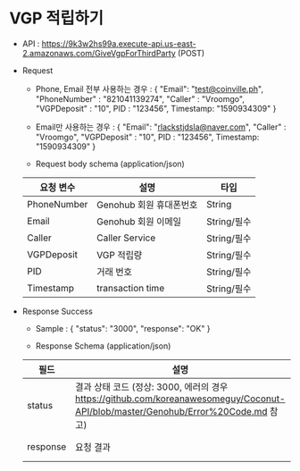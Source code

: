 
# VGP 적립하기  


- API : https://9k3w2hs99a.execute-api.us-east-2.amazonaws.com/GiveVgpForThirdParty (POST)


- Request

  * Phone, Email 전부 사용하는 경우 : 
  { 
     "Email": "test@coinville.ph", 
     "PhoneNumber" : "821041139274", 
     "Caller" : "Vroomgo",
     "VGPDeposit" : "10",
     PID : "123456",
     Timestamp: "1590934309"
  }
  
  * Email만 사용하는 경우 : 
  { 
     "Email": "rlackstjdsla@naver.com", 
     "Caller" : "Vroomgo",
     "VGPDeposit" : "10",
     PID : "123456",
     Timestamp: "1590934309"
  }
  
  * Request body schema (application/json)
  
  요청 변수 | 설명 | 타입
  ------------ | ------------- | -------------
  PhoneNumber | Genohub 회원 휴대폰번호 | String
  Email | Genohub 회원 이메일 | String/필수
  Caller | Caller Service | String/필수
  VGPDeposit | VGP 적립량 | String/필수
  PID | 거래 번호 | String/필수
  Timestamp | transaction time | String/필수
  
- Response Success

  * Sample : 
{
    "status": "3000",
    "response": "OK"
}
  
  * Response Schema (application/json)

  필드 | 설명 | 타입
  ------------ | ------------- | -------------
  status | 결과 상태 코드 (정상: 3000, 에러의 경우 https://github.com/koreanawesomeguy/Coconut-API/blob/master/Genohub/Error%20Code.md 참고) | String/필수
  response | 요청 결과 | String/필수